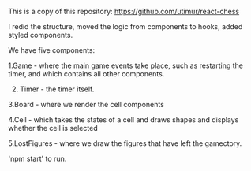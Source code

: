This is a copy of this repository: https://github.com/utimur/react-chess

I redid the structure, moved the logic from components to hooks, added
styled components.

We have five components:

1.Game - where the main game events take place, such as restarting the
timer, and which contains all other components.

2. Timer - the timer itself.

3.Board - where we render the cell components

4.Cell - which takes the states of a cell and draws shapes and displays
whether the cell is selected

5.LostFigures - where we draw the figures that have left the gamectory.

'npm start' to run.
